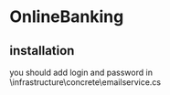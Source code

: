 # OnlineBanking
## installation
you should add login and password in \infrastructure\concrete\emailservice.cs 
